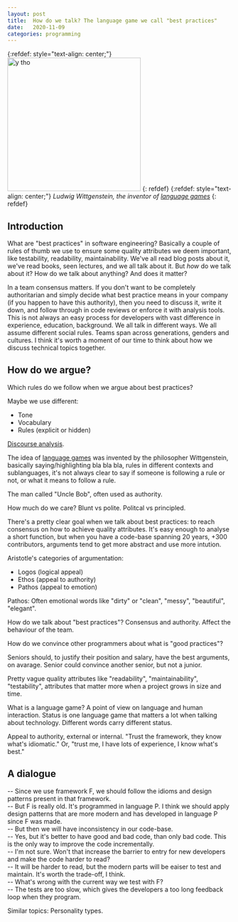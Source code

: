 ```yaml
---
layout: post
title:  How do we talk? The language game we call "best practices"
date:   2020-11-09
categories: programming
---
```


{:refdef: style="text-align: center;"}
<img src="{{ site.url }}/assets/img/wittgenstein.jpg" alt="y tho" height="300px"/>
{: refdef}
{:refdef: style="text-align: center;"}
*Ludwig Wittgenstein, the inventor of [language games](https://plato.stanford.edu/entries/wittgenstein/#LangGameFamiRese)*
{: refdef}

## Introduction

What are "best practices" in software engineering? Basically a couple of rules of thumb we use to ensure some quality attributes we deem important, like testability, readability, maintainability. We've all read blog posts about it, we've read books, seen lectures, and we all talk about it. But _how_ do we talk about it? How do we talk about anything? And does it matter?

In a team consensus matters. If you don't want to be completely authoritarian and simply decide what best practice means in your company (if you happen to have this authority), then you need to discuss it, write it down, and follow through in code reviews or enforce it with analysis tools. This is not always an easy process for developers with vast difference in experience, education, background. We all talk in different ways. We all assume different social rules. Teams span across generations, genders and cultures. I think it's worth a moment of our time to think about how we discuss technical topics together.

## How do we argue?

Which rules do we follow when we argue about best practices?

Maybe we use different:

* Tone
* Vocabulary
* Rules (explicit or hidden)

[Discourse analysis](https://en.wikipedia.org/wiki/Discourse_analysis).

The idea of [language games](https://en.wikipedia.org/wiki/Language_game_(philosophy)) was invented by the philosopher Wittgenstein, basically saying/highlighting bla bla bla, rules in different contexts and sublanguages, it's not always clear to say if someone is following a rule or not, or what it means to follow a rule.

The man called "Uncle Bob", often used as authority.

How much do we care? Blunt vs polite. Politcal vs principled.

There's a pretty clear goal when we talk about best practices: to reach consensus on how to achieve quality attributes. It's easy enough to analyse a short function, but when you have a code-base spanning 20 years, +300 contributors, arguments tend to get more abstract and use more intution.

Aristotle's categories of argumentation:

* Logos (logical appeal)
* Ethos (appeal to authority)
* Pathos (appeal to emotion)

Pathos: Often emotional words like "dirty" or "clean", "messy", "beautiful", "elegant".

How do we talk about "best practices"? Consensus and authority. Affect the behaviour of the team.

How do we convince other programmers about what is "good practices"?

Seniors should, to justify their position and salary, have the best arguments, on avarage. Senior could convince another senior, but not a junior.

Pretty vague quality attributes like "readability", "maintainability", "testability", attributes that matter more when a project grows in size and time.

What is a language game? A point of view on language and human interaction. Status is one language game that matters a lot when talking about technology. Different words carry different status.

Appeal to authority, external or internal. "Trust the framework, they know what's idiomatic." Or, "trust me, I have lots of experience, I know what's best."

## A dialogue

-- Since we use framework F, we should follow the idioms and design patterns present in that framework.<br/>
-- But F is really old. It's programmed in language P. I think we should apply design patterns that are more modern and has developed in language P since F was made.<br/>
-- But then we will have inconsistency in our code-base.<br/>
-- Yes, but it's better to have good and bad code, than only bad code. This is the only way to improve the code incrementally.<br/>
-- I'm not sure. Won't that increase the barrier to entry for new developers and make the code harder to read?<br/>
-- It will be harder to read, but the modern parts will be eaiser to test and maintain. It's worth the trade-off, I think.<br/>
-- What's wrong with the current way we test with F?<br/>
-- The tests are too slow, which gives the developers a too long feedback loop when they program.<br/>

Similar topics: Personality types.
